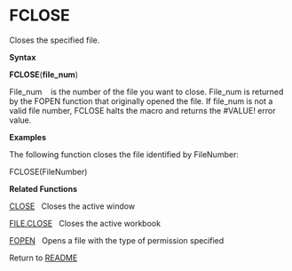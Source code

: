 # FCLOSE

Closes the specified file.

**Syntax**

**FCLOSE**(**file\_num**)

File\_num&nbsp;&nbsp;&nbsp;&nbsp;is the number of the file you want to
close. File\_num is returned by the FOPEN function that originally
opened the file. If file\_num is not a valid file number, FCLOSE halts
the macro and returns the \#VALUE\! error value.

**Examples**

The following function closes the file identified by FileNumber:

FCLOSE(FileNumber)

**Related Functions**

[CLOSE](CLOSE.md)&nbsp;&nbsp;&nbsp;Closes the active window

[FILE.CLOSE](FILE.CLOSE.md)&nbsp;&nbsp;&nbsp;Closes the active workbook

[FOPEN](FOPEN.md)&nbsp;&nbsp;&nbsp;Opens a file with the type of permission
specified



Return to [README](README.md#F)

